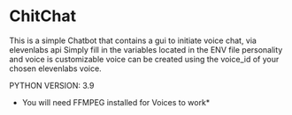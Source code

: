 # ChitChat

This is a simple Chatbot that contains a gui to initiate voice chat, via elevenlabs api
Simply fill in the variables located in the ENV file
personality and voice is customizable
voice can be created using the voice_id of your chosen elevenlabs voice.



PYTHON VERSION: 3.9
* You will need FFMPEG installed for Voices to work*
